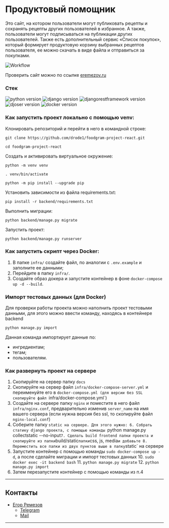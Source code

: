 # Продуктовый помощник

Это сайт, на котором пользователи могут публиковать рецепты и сохранять рецепты
других пользователей в избранное. А также, пользователи могут подписываться на
публикации других пользователей.
Также есть дополнительный сервис «Список покупок», который формирует
продуктовую корзину выбранных рецептов пользователя, ее можно скачать в виде
файла и отправиться за покупками.

![Workflow](https://github.com/drode1/foodgram-project-react/actions/workflows/main.yml/badge.svg)

Проверить сайт можно по ссылке [eremezov.ru](https://eremezov.ru)
### **Стек**

![python version](https://img.shields.io/badge/Python-3.7-green)
![django version](https://img.shields.io/badge/Django-2.2-green)
![djangorestframework version](https://img.shields.io/badge/DRF-3.12-green)
![djoser version](https://img.shields.io/badge/Djoser-2.1.0-green)
![docker version](https://img.shields.io/badge/Docker-3-green)

### Как запустить проект локально с помощью venv:

Клонировать репозиторий и перейти в него в командной строке:

```
git clone https://github.com/drode1/foodgram-project-react.git
```

```
cd foodgram-project-react
```

Cоздать и активировать виртуальное окружение:

```
python -m venv venv
```

```
. venv/bin/activate
```

```
python -m pip install --upgrade pip
```    

Установить зависимости из файла requirements.txt:

``` 
pip install -r backend/requirements.txt
```   

Выполнить миграции:

```
python backend/manage.py migrate
```       

Запустить проект:

```
python backend/manage.py runserver
```

### Как запустить скрипт через Docker:

1. В папке ```infra/``` создайте файл, по аналогии
   с ```.env.example``` и заполните ее данными;
2. Перейдите в папку ```infra/```.
3. Создайте образ докера и запустите контейнер в
   фоне ```docker-compose up -d --build```.

### Импорт тестовых данных (для Docker)

Для проверки работы проекта можно наполнить проект тестовыми данными, для этого
можно ввести команду, находясь в контейнере backend

```
python manage.py import
```

Данная команда импортирует данные по:

- ингредиентам;
- тегам;
- пользователям.

### Как развернуть проект на сервере
1. Скопируйте на сервер папку `docs`
2. Скопируйте на сервер файл `infra/docker-compose-server.yml` и переименуйте его в `docker-compose.yml (для версии без SSL скопируйте файл `infra/docker-compose.yml`)
3. Создайте на сервере папку `nginx` и поместите в него файл `infra/nginx.conf`, предварительно изменив `server_name` на имя вашего сервера (если нужна версия без ssl, то скопируйте файл `nginx-local.conf`)
4. Соберите папку `static на сервере. Для этого нужно:
   6. Собрать статику django проекта, с помощью команды `python manage.py collectstatic --no-input`
   7. Сделать build frontend папки проекта и скопируйте из папки `build/static` папки `css, js, media` и добавьте
   8. Переместить все папки из двух пунктов выше в папку `static` на сервере 
9. Запустите контейнер с помощью команды `sudo docker-compose up -d`, а после сделайте миграции и импорт тестовых данных
   10. `sudo docker exec -it backend bash`
   11. `python manage.py migrate`
   12. `python manage.py import`
13. Затем перезапустите контейнер с помощью команды из п.4
___

## Контакты

- [Егор Ремезов](https://github.com/drode1)
    - [Telegram](https://t.me/e_remezov)
    - [Mail](mailto:info@eremezov.com)

___